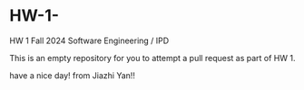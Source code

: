 # HW-1-

HW 1 Fall 2024 Software Engineering / IPD 

This is an empty repository for you to attempt a pull request as part of HW 1.

have a nice day! from Jiazhi Yan!!
